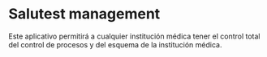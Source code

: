 # Salutest management
Este aplicativo permitirá a cualquier institución médica tener el control total del control de procesos y del esquema de la institución médica.
        

